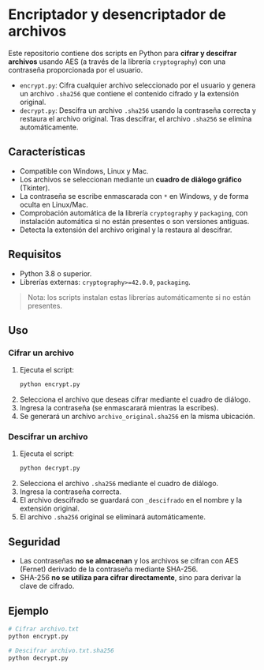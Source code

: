 # Encriptador y desencriptador de archivos

Este repositorio contiene dos scripts en Python para **cifrar y descifrar archivos** usando AES (a través de la librería `cryptography`) con una contraseña proporcionada por el usuario.

- `encrypt.py`: Cifra cualquier archivo seleccionado por el usuario y genera un archivo `.sha256` que contiene el contenido cifrado y la extensión original.
- `decrypt.py`: Descifra un archivo `.sha256` usando la contraseña correcta y restaura el archivo original. Tras descifrar, el archivo `.sha256` se elimina automáticamente.

## Características

- Compatible con Windows, Linux y Mac.
- Los archivos se seleccionan mediante un **cuadro de diálogo gráfico** (Tkinter).
- La contraseña se escribe enmascarada con `*` en Windows, y de forma oculta en Linux/Mac.
- Comprobación automática de la librería `cryptography` y `packaging`, con instalación automática si no están presentes o son versiones antiguas.
- Detecta la extensión del archivo original y la restaura al descifrar.

## Requisitos

- Python 3.8 o superior.
- Librerías externas: `cryptography>=42.0.0`, `packaging`.

> Nota: los scripts instalan estas librerías automáticamente si no están presentes.

## Uso

### Cifrar un archivo

1. Ejecuta el script:
   ```bash
   python encrypt.py
   ```
2. Selecciona el archivo que deseas cifrar mediante el cuadro de diálogo.
3. Ingresa la contraseña (se enmascarará mientras la escribes).
4. Se generará un archivo `archivo_original.sha256` en la misma ubicación.

### Descifrar un archivo

1. Ejecuta el script:
   ```bash
   python decrypt.py
   ```
2. Selecciona el archivo `.sha256` mediante el cuadro de diálogo.
3. Ingresa la contraseña correcta.
4. El archivo descifrado se guardará con `_descifrado` en el nombre y la extensión original.
5. El archivo `.sha256` original se eliminará automáticamente.

## Seguridad

- Las contraseñas **no se almacenan** y los archivos se cifran con AES (Fernet) derivado de la contraseña mediante SHA-256.
- SHA-256 **no se utiliza para cifrar directamente**, sino para derivar la clave de cifrado.

## Ejemplo

```bash
# Cifrar archivo.txt
python encrypt.py

# Descifrar archivo.txt.sha256
python decrypt.py
```

